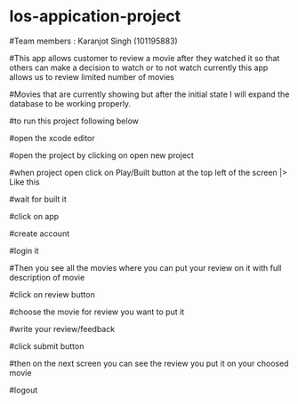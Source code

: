 # Ios-appication-project



#Team members : Karanjot Singh (101195883)



#This app allows customer to review a movie after they watched it so that others can make a decision to watch or to not watch currently this app allows us to review limited number of movies 



#Movies that are currently showing but after the initial state I will expand the database to be working properly.


#to run this project following below


#open the xcode editor


#open the project by clicking on open new project


#when project open click on Play/Built button at the top  left of the screen |> Like this 


#wait for built it


#click on app 


#create account 


#login it 


#Then you see all the movies where you can put your review on it with full description of movie


#click on review button 


#choose the movie for review you want to put it


#write your review/feedback


#click submit button 


#then on the next screen you can see the review you put it on your choosed movie


#logout
